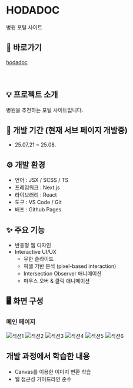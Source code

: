 # HODADOC
병원 포털 사이트

## 🔗 바로가기
[hodadoc](https://hyungyeong77.github.io/hodadoc)
<br><br><br>

## 💡 프로젝트 소개
병원을 추천하는 포털 사이트입니다.

## 🚧 개발 기간 (현재 서브 페이지 개발중)
* 25.07.21 ~ 25.08.

## ⚙️ 개발 환경
- 언어 : JSX / SCSS / TS
- 프레임워크 : Next.js
- 라이브러리 : React
- 도구 : VS Code / Git
- 배포 : Github Pages

## ✨ 주요 기능
- 반응형 웹 디자인
- Interactive UI/UX
  * 무한 슬라이드
  * 픽셀 기반 분석 (pixel-based interaction)
  * Intersection Observer 애니메이션
  * 마우스 오버 & 클릭 애니메이션

## 🖥️ 화면 구성
### 메인 페이지
![섹션1](https://hyungyeong77.github.io/hodadoc/images/main_section1.png)
![섹션2](https://hyungyeong77.github.io/hodadoc/images/main_section2.png)
![섹션3](https://hyungyeong77.github.io/hodadoc/images/main_section3.png)
![섹션4](https://hyungyeong77.github.io/hodadoc/images/main_section4.png)
![섹션5](https://hyungyeong77.github.io/hodadoc/images/main_section5.png)
![섹션6](https://hyungyeong77.github.io/hodadoc/images/main_section6.png)

## 개발 과정에서 학습한 내용
- Canvas를 이용한 이미지 변환 학습
- 웹 접근성 가이드라인 준수
